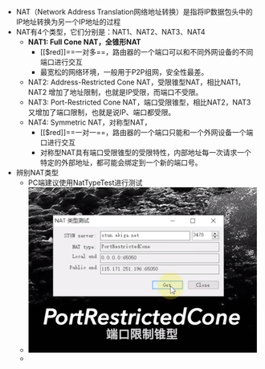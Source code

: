 - NAT（Network Address Translation网络地址转换）是指将IP数据包头中的IP地址转换为另一个IP地址的过程
- NAT有4个类型，它们分别是：NAT1、NAT2、NAT3、NAT4
	- **NAT1: Full Cone NAT，全锥形NAT**
		- [[$red]]==一对多==，路由器的一个端口可以和不同外网设备的不同端口进行交互
		- 最宽松的网络环境，一般用于P2P组网，安全性最差。
	- NAT2: Address-Restricted Cone NAT，受限锥型NAT，相比NAT1，NAT2 增加了地址限制，也就是IP受限，而端口不受限。
	- NAT3: Port-Restricted Cone NAT，端口受限锥型，相比NAT2，NAT3 又增加了端口限制，也就是说IP、端口都受限。
	- NAT4: Symmetric NAT，对称型NAT，
		- [[$red]]==一对一==，路由器的一个端口只能和一个外网设备一个端口进行交互
		- 对称型NAT具有端口受限锥型的受限特性，内部地址每一次请求一个特定的外部地址，都可能会绑定到一个新的端口号。
- 辨别NAT类型
	- PC端建议使用NatTypeTest进行测试
	- ![image.png](../assets/image_1693901512004_0.png)
	-